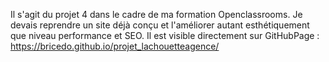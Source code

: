 Il s'agit du projet 4 dans le cadre de ma formation Openclassrooms.
Je devais reprendre un site déjà conçu et l'améliorer autant esthétiquement que niveau performance et SEO.
Il est visible directement sur GitHubPage : https://bricedo.github.io/projet_lachouetteagence/
